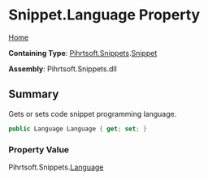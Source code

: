 <a name="_top"></a>

# Snippet\.Language Property

[Home](../../../../README.md#_top)

**Containing Type**: [Pihrtsoft.Snippets](../../README.md#_top)\.[Snippet](../README.md#_top)

**Assembly**: Pihrtsoft\.Snippets\.dll

## Summary

Gets or sets code snippet programming language\.

```csharp
public Language Language { get; set; }
```

### Property Value

Pihrtsoft\.Snippets\.[Language](../../Language/README.md#_top)

